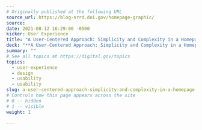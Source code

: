 ```yaml
---
# Originally published at the following URL
source_url: https://blog-nrrd.doi.gov/homepage-graphic/
source: 
date: 2021-08-12 16:29:00 -0500
kicker: User Experience
title: "A User-Centered Approach: Simplicity and Complexity in a Homepage Graphic"
deck: "**A User-Centered Approach: Simplicity and Complexity in a Homepage Graphic**&mdash;UX interns go through the redesign and testing process of a homepage graphic to communicate the scope the site."
summary: ""
# See all topics at https://digital.gov/topics
topics:
  - user-experience
  - design
  - usability
  - usability
slug: a-user-centered-approach-simplicity-and-complexity-in-a-homepage-graphic
# Controls how this page appears across the site
# 0 -- hidden
# 1 -- visible
weight: 1

---
```

